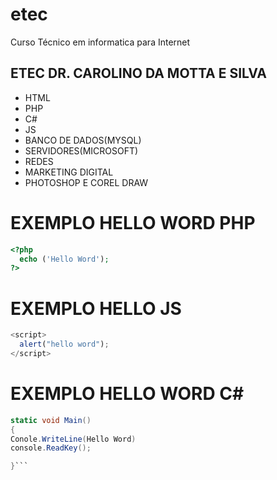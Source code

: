 # etec
Curso Técnico em informatica para Internet

## ETEC DR. CAROLINO DA MOTTA E SILVA

- HTML
- PHP
- C#
- JS
- BANCO DE DADOS(MYSQL)
- SERVIDORES(MICROSOFT) 
- REDES
- MARKETING DIGITAL
- PHOTOSHOP E COREL DRAW

# EXEMPLO HELLO WORD PHP
```php
<?php
  echo ('Hello Word');
?> 
```
# EXEMPLO HELLO JS 
```js
<script>
  alert("hello word");
</script>
```
# EXEMPLO HELLO WORD C#
```c#
static void Main()
{
Conole.WriteLine(Hello Word)
console.ReadKey();

}```
  
